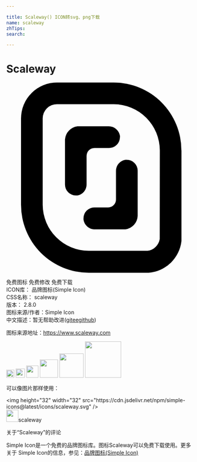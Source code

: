 ```yaml
---

title: Scaleway() ICON转svg、png下载
name: scaleway
zhTips: 
search: 

---
```


# Scaleway  <small style="font-size: 60%;font-weight: 100"></small>

<div id="svg" class="svg-wrap">
<svg role="img" xmlns="http://www.w3.org/2000/svg" viewBox="0 0 24 24"><title>Scaleway icon</title><path d="M16.61 11.11v5.72a1.77 1.77 0 0 1-1.54 1.69h-4a1.43 1.43 0 0 1-1.31-1.22 1.09 1.09 0 0 1 0-.18 1.37 1.37 0 0 1 1.37-1.36h1.74a1 1 0 0 0 1-1v-3.62a1.4 1.4 0 0 1 1.18-1.39h.17a1.37 1.37 0 0 1 1.39 1.36zm-6.46 1.74V9.26a1 1 0 0 1 1-1H13a1.37 1.37 0 0 0 1.37-1.37 1 1 0 0 0 0-.17 1.45 1.45 0 0 0-1.41-1.2H9a1.81 1.81 0 0 0-1.58 1.66v5.7a1.37 1.37 0 0 0 1.37 1.37H9a1.4 1.4 0 0 0 1.15-1.4zm12-4.29V20A4.53 4.53 0 0 1 18 24h-7.58a8.57 8.57 0 0 1-8.56-8.57V4.54A4.54 4.54 0 0 1 6.4 0h7.18a8.56 8.56 0 0 1 8.56 8.56zm-2.74 0a5.83 5.83 0 0 0-5.82-5.82H6.4a1.79 1.79 0 0 0-1.8 1.8v10.89a5.83 5.83 0 0 0 5.82 5.8h7.44a1.79 1.79 0 0 0 1.54-1.48z"/></svg>
</div>
<detail full-name='scaleway'></detail>

<div class="detail-page">
<p>
<span><span class="badge-success badge">免费图标</span> <span class="badge-success badge">免费修改</span>  <span class="badge-success badge">免费下载</span> </span>
<br/>
<span>
ICON库：
<span class="badge-secondary badge">品牌图标(Simple Icon)</span> 
</span>
<br/>
<span>
CSS名称：
<span class="badge-secondary badge">scaleway</span> 
</span>

<br/>
<span>
版本：
<span class="badge-secondary badge">2.8.0</span> 
</span>
<br/>
<span>图标来源/作者：<span class="badge-light badge">Simple Icon</span></span> 
<br/>
<span class="zh-detail">中文描述：暂无<span class="help-link"><span>帮助改进</span>(<a href="https://gitee.com/liuwave/icon-helper/edit/master/json/brands/scaleway.json" target="_blank" rel="noopener noreferrer">gitee</a><a href="https://github.com/liuwave/icon-helper/edit/master/json/brands/scaleway.json" target="_blank" rel="noopener noreferrer">github</a></span>)</span><br/>
</p>
</div><div class="description description alert alert-light"><p>图标来源地址：<a href="https://www.scaleway.com" target="_blank" rel="noopener noreferrer">https://www.scaleway.com</a></p></div>
<div class="alert alert-dark">
<img height="21" width="21" src="https://cdn.jsdelivr.net/npm/simple-icons@latest/icons/scaleway.svg" />
<img height="24" width="24" src="https://cdn.jsdelivr.net/npm/simple-icons@latest/icons/scaleway.svg" />
<img height="32" width="32" src="https://cdn.jsdelivr.net/npm/simple-icons@latest/icons/scaleway.svg" />
<img height="48" width="48" src="https://cdn.jsdelivr.net/npm/simple-icons@latest/icons/scaleway.svg" />
<img height="64" width="64" src="https://cdn.jsdelivr.net/npm/simple-icons@latest/icons/scaleway.svg" />
<img height="96" width="96" src="https://cdn.jsdelivr.net/npm/simple-icons@latest/icons/scaleway.svg" />

</div>
<div>
  <p>可以像图片那样使用：    
  </p>
  <div class="alert alert-primary" style="font-size: 14px">
    &lt;img height="32" width="32" src="https://cdn.jsdelivr.net/npm/simple-icons@latest/icons/scaleway.svg" /&gt;
    <copy-btn content='<img height="32" width="32" src="https://cdn.jsdelivr.net/npm/simple-icons@latest/icons/scaleway.svg" />'></copy-btn>
  </div>
  <div class="alert alert-secondary">
    <img height="32" width="32" src="https://cdn.jsdelivr.net/npm/simple-icons@latest/icons/scaleway.svg" />scaleway
    <copy-btn content="scaleway" btn-title="复制图标名称"></copy-btn>
  </div>
</div>

<Vssue title="关于“Scaleway”的评论" >关于“Scaleway”的评论</Vssue>


<div><p>Simple Icon是一个免费的品牌图标库。图标Scaleway可以免费下载使用。更多关于  Simple Icon的信息，参见：<a target="_blank" href="https://iconhelper.cn/brands.html">品牌图标(Simple Icon)</a>
</p></div>
